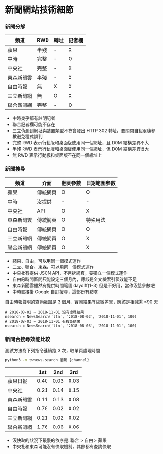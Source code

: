 # 新聞網站技術細節

### 新聞分解

頻道 | RWD | 轉址 | 記者欄
---- | ---- | ---- | ----
蘋果 | 半殘 | - | X
中時 | 完整 | - | O
中央社 | 完整 | - | X
東森新聞雲 | 半殘 | - | X
自由時報 | 無 | X | X
三立新聞網 | 無 | O | X
聯合新聞網 | 完整 | - | O

* 中時幾乎都有註明記者
* 聯合記者欄可能不存在
* 三立偵測到網址與裝置類型不符會發出 HTTP 302 轉址，要關閉自動跟隨參數避免程式誤判
* 完整 RWD 表示行動版和桌面版使用同一個網址，且 DOM 結構差異不大
* 半殘 RWD 表示行動版和桌面版使用同一個網址，但 DOM 結構差異很大
* 無 RWD 表示行動版和桌面版不在同一個網址上

### 新聞搜尋

頻道 | 介面 | 翻頁參數 | 日期範圍參數
---- | ---- | ---- | ----
蘋果 | 傳統網頁 | O | O
中時 | 沒提供 | - | -
中央社 | API | O | X
東森新聞雲 | 傳統網頁 | O | 特殊用法
自由時報 | 傳統網頁 | O | O
三立新聞網 | 傳統網頁 | O | X
聯合新聞網 | 傳統網頁 | O | X

* 蘋果、自由，可以用同一個模式運作
* 三立、聯合、東森，可以用同一個模式運作
* 中央社有提供 JSON API，不用拆網頁，要獨立一個模式運作
* 自由的時間區間只能設定三個月內，應該是全文檢索引擎效能不足
* 東森新聞雲雖然有提供時間範圍 daydiff(1~3) 但是不好用，當作沒這參數吧
* 中時直接掛 Google 自訂搜尋，這部份有點瞎

自由時報聲明的查詢範圍是 3 個月，實測結果有些微差異，應該是相減需 ≤90 天
```
# 2018-08-02 ~ 2018-11-01 沒有搜尋結果
nsearch = NewsSearch('ltn', '2018-08-02', '2018-11-01', 100)
# 2018-08-03 ~ 2018-11-01 有搜尋結果
nsearch = NewsSearch('ltn', '2018-08-03', '2018-11-01', 100)
```

### 新聞台搜尋效能比較

測試方法為下列指令連續跑 3 次，取單頁處理時間

```bash
python3 -m twnews.search 酒駕 {channel}
```

&nbsp; | 1st | 2nd | 3rd
---- | ---- | ---- | ----
蘋果日報 | 0.40 | 0.03 | 0.03 
中央社 | 0.21 | 0.14 | 0.15
東森新聞雲 | 0.11 | 0.13 | 0.08
自由時報 | 0.79 | 0.02 | 0.02
三立新聞網 | 0.21 | 0.02 | 0.02
聯合新聞網 | 1.76 | 0.06 | 0.06

* 沒快取的狀況下最慢的依序是: 聯合 > 自由 > 蘋果
* 中央社和東森可能沒有快取機制，其餘都有查詢快取
